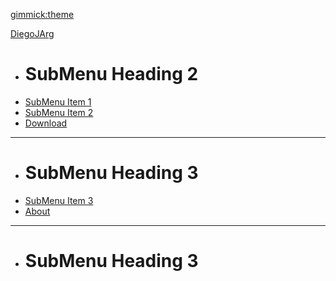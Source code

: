 [gimmick:theme](slate)

[DiegoJArg]()

  * # SubMenu Heading 2
  * [SubMenu Item 1](pages/subitem1.md)
  * [SubMenu Item 2](pages/subitem2.md)
  * [Download](pages/download.md)
  - - - -
  * # SubMenu Heading 3
  * [SubMenu Item 3](pages/subitem3.md)
  * [About](pages/about.md)
  - - - -
  * # SubMenu Heading 3


<!-- * [gimmick:themechooser](Choose theme)
 -->
